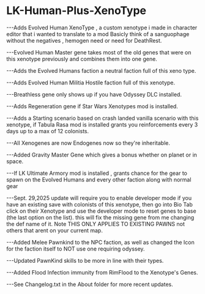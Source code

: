# LK-Human-Plus-XenoType
---Adds Evolved Human XenoType , a custom xenotype i made in character editor that i wanted to translate to a mod Basicly think of a sanguophage without the negatives , hemogen need or need for DeathRest.  


---Evolved Human Master gene takes most of the old genes that were on this xenotype previously and combines them into one gene.

---Adds the Evolved Humans faction a neutral faction full of this xeno type.  

---Adds Evolved Human Militia Hostile faction full of this xenotype.

---Breathless gene only shows up if you have Odyssey DLC installed. 

---Adds Regeneration gene if Star Wars Xenotypes mod is installed.

---Adds a Starting scenario based on crash landed vanilla scenario with this xenotype, if Tabula Rasa mod is installed  grants you reinforcements every 3 days up to a max of 12 colonists.

---All Xenogenes are now Endogenes now so they're inheritable.

---Added Gravity Master Gene which gives a bonus whether on planet or in space.

---If LK Ultimate Armory mod is installed , grants chance for the gear to spawn on the Evolved Humans and every other faction along with normal gear 

---Sept. 29,2025 update will require you to enable developer mode if you have an existing save with colonists of this xenotype, then go into Bio Tab click on their Xenotype and use the developer mode to reset genes to base (the last option on the list). this will fix the missing gene from me changing the def name of it.
Note THIS ONLY APPLIES TO EXISTING PAWNS not others that arent on your current map.

---Added Melee Pawnkind to the NPC faction, as well as changed the Icon for the faction itself to NOT use one requiring odyssey.

---Updated PawnKind skills to be more in line with their types.

---Added Flood Infection immunity from RimFlood to the Xenotype's Genes.

---See Changelog.txt in the About folder for more recent updates.
